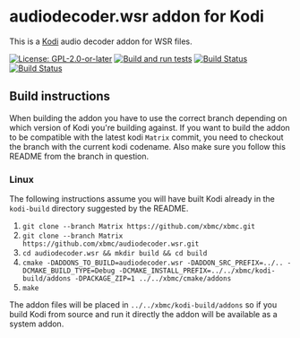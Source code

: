 # audiodecoder.wsr addon for Kodi

This is a [Kodi](https://kodi.tv) audio decoder addon for WSR files.

[![License: GPL-2.0-or-later](https://img.shields.io/badge/License-GPL%20v2+-blue.svg)](LICENSE.md)
[![Build and run tests](https://github.com/xbmc/audiodecoder.wsr/actions/workflows/build.yml/badge.svg?branch=Matrix)](https://github.com/xbmc/audiodecoder.wsr/actions/workflows/build.yml)
[![Build Status](https://dev.azure.com/teamkodi/binary-addons/_apis/build/status/xbmc.audiodecoder.wsr?branchName=Matrix)](https://dev.azure.com/teamkodi/binary-addons/_build/latest?definitionId=20&branchName=Matrix)
[![Build Status](https://jenkins.kodi.tv/view/Addons/job/xbmc/job/audiodecoder.wsr/job/Matrix/badge/icon)](https://jenkins.kodi.tv/blue/organizations/jenkins/xbmc%2Faudiodecoder.wsr/branches/)
<!--- [![Build Status](https://ci.appveyor.com/api/projects/status/github/xbmc/audiodecoder.wsr?branch=Matrix&svg=true)](https://ci.appveyor.com/project/xbmc/audiodecoder-wsr?branch=Matrix) -->

## Build instructions

When building the addon you have to use the correct branch depending on which version of Kodi you're building against. 
If you want to build the addon to be compatible with the latest kodi `Matrix` commit, you need to checkout the branch with the current kodi codename.
Also make sure you follow this README from the branch in question.

### Linux

The following instructions assume you will have built Kodi already in the `kodi-build` directory 
suggested by the README.

1. `git clone --branch Matrix https://github.com/xbmc/xbmc.git`
2. `git clone --branch Matrix https://github.com/xbmc/audiodecoder.wsr.git`
3. `cd audiodecoder.wsr && mkdir build && cd build`
4. `cmake -DADDONS_TO_BUILD=audiodecoder.wsr -DADDON_SRC_PREFIX=../.. -DCMAKE_BUILD_TYPE=Debug -DCMAKE_INSTALL_PREFIX=../../xbmc/kodi-build/addons -DPACKAGE_ZIP=1 ../../xbmc/cmake/addons`
5. `make`

The addon files will be placed in `../../xbmc/kodi-build/addons` so if you build Kodi from source and run it directly 
the addon will be available as a system addon.
